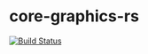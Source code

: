 # core-graphics-rs

[![Build Status](https://travis-ci.com/servo/core-graphics-rs.svg?branch=master)](https://travis-ci.com/servo/core-graphics-rs)
